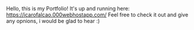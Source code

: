 Hello, this is my Portfolio! It's up and running here: https://icarofalcao.000webhostapp.com/
Feel free to check it out and give any opnions, i would be glad to hear :)
